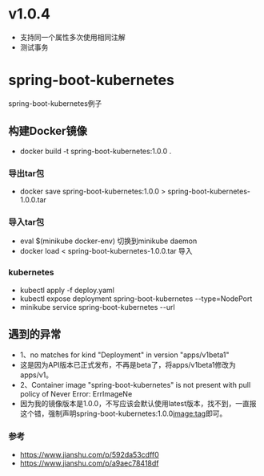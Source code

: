 # v1.0.4 
- 支持同一个属性多次使用相同注解
- 测试事务

# spring-boot-kubernetes
spring-boot-kubernetes例子

## 构建Docker镜像
- docker build -t spring-boot-kubernetes:1.0.0 .

### 导出tar包
- docker save spring-boot-kubernetes:1.0.0 > spring-boot-kubernetes-1.0.0.tar

### 导入tar包 
- eval $(minikube docker-env)  切换到minikube daemon
- docker load < spring-boot-kubernetes-1.0.0.tar   导入

### kubernetes
- kubectl apply -f  deploy.yaml
- kubectl expose deployment spring-boot-kubernetes --type=NodePort
- minikube service spring-boot-kubernetes --url

## 遇到的异常
- 1、no matches for kind "Deployment" in version "apps/v1beta1"
- 这是因为API版本已正式发布，不再是beta了，将apps/v1beta1修改为apps/v1。
- 2、Container image "spring-boot-kubernetes" is not present with pull policy of Never Error: ErrImageNe
- 因为我的镜像版本是1.0.0，不写应该会默认使用latest版本，找不到，一直报这个错，强制声明spring-boot-kubernetes:1.0.0<image:tag>即可。

### 参考
- https://www.jianshu.com/p/592da53cdff0
- https://www.jianshu.com/p/a9aec78418df
